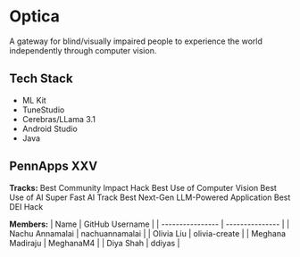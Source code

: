 # Optica
A gateway for blind/visually impaired people to experience the world independently through computer vision.

## Tech Stack

- ML Kit
- TuneStudio
- Cerebras/LLama 3.1
- Android Studio
- Java

## PennApps XXV
**Tracks:** 
Best Community Impact Hack
Best Use of Computer Vision
Best Use of AI
Super Fast AI Track
Best Next-Gen LLM-Powered Application
Best DEI Hack


**Members:**
| Name             | GitHub Username |
| ---------------- | --------------- |
| Nachu Annamalai  | nachuannamalai  |
| Olivia Liu       | olivia-create   |
| Meghana Madiraju | MeghanaM4       |
| Diya Shah        | ddiyas          |
